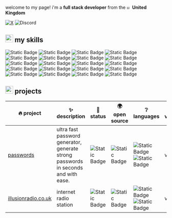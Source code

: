 welcome to my page! i'm a **full stack developer** from the <img height="13" alt="uk flag" src="https://cdn-icons-png.flaticon.com/512/197/197374.png"> **United Kingdom**

<div>
  <a href="https://x.com/@zarkyuk"><img alt="X" src="https://img.shields.io/badge/@zarkyuk-1D9BF0?style=flat-square&logo=x&logoColor=ffffff"></a> <img alt="Discord" src="https://img.shields.io/badge/@afugitive1k-5865F2?style=flat-square&logo=discord&logoColor=ffffff">
</div>

## <img height="24" alt="cat nerd" src="https://emojis.slackmojis.com/emojis/images/1643516247/22769/meow_nerd2.png?1643516247"> my skills

<p>
  <img alt="Static Badge" src="https://img.shields.io/badge/vscode-007ACC?style=flat-square&logo=visualstudiocode&logoColor=ffffff">
  <img alt="Static Badge" src="https://img.shields.io/badge/windows-0078D4?style=flat-square&logo=windows&logoColor=ffffff">
  <img alt="Static Badge" src="https://img.shields.io/badge/typescript-3178C6?style=flat-square&logo=typescript&logoColor=ffffff">
  <img alt="Static Badge" src="https://img.shields.io/badge/css-1572B6?style=flat-square&logo=css3&logoColor=ffffff">
  <img alt="Static Badge" src="https://img.shields.io/badge/tailwind-06B6D4?style=flat-square&logo=tailwindcss&logoColor=ffffff">
  <img alt="Static Badge" src="https://img.shields.io/badge/react-61DAFB?style=flat-square&logo=react&logoColor=000000">
  <img alt="Static Badge" src="https://img.shields.io/badge/insomnia-4000BF?style=flat-square&logo=insomnia&logoColor=ffffff">
  <img alt="Static Badge" src="https://img.shields.io/badge/arc-FCBFBD?style=flat-square&logo=arc&logoColor=000000">
  <img alt="Static Badge" src="https://img.shields.io/badge/npm-CB3837?style=flat-square&logo=npm&logoColor=ffffff">
  <img alt="Static Badge" src="https://img.shields.io/badge/adobe-DA1F26?style=flat-square&logo=adobe&logoColor=ffffff">
  <img alt="Static Badge" src="https://img.shields.io/badge/html-E34F26?style=flat-square&logo=html5&logoColor=ffffff">
  <img alt="Static Badge" src="https://img.shields.io/badge/git-F05032?style=flat-square&logo=git&logoColor=ffffff">
  <img alt="Static Badge" src="https://img.shields.io/badge/figma-F24E1E?style=flat-square&logo=figma&logoColor=ffffff">
  <img alt="Static Badge" src="https://img.shields.io/badge/cloudflare-F38020?style=flat-square&logo=cloudflare&logoColor=ffffff">
  <img alt="Static Badge" src="https://img.shields.io/badge/javascript-F7DF1E?style=flat-square&logo=javascript&logoColor=000000">
  <img alt="Static Badge" src="https://img.shields.io/badge/node.js-339933?style=flat-square&logo=node.js&logoColor=ffffff">
  <img alt="Static Badge" src="https://img.shields.io/badge/github-181717?style=flat-square&logo=github&logoColor=ffffff">
  <img alt="Static Badge" src="https://img.shields.io/badge/next.js-000000?style=flat-square&logo=next.js&logoColor=ffffff">
  <img alt="Static Badge" src="https://img.shields.io/badge/vercel-000000?style=flat-square&logo=vercel&logoColor=ffffff">
  <img alt="Static Badge" src="https://img.shields.io/badge/macos-000000?style=flat-square&logo=apple&logoColor=ffffff">
</p>

## <img height="24" alt="cat nerd" src="https://emojis.slackmojis.com/emojis/images/1643515023/10521/meow_code.gif?1643515023"> projects

| 🔥 project | ✨ description | 🚦 status | 🌍 open source | ❔ languages | 🌿 version |
| - | - | - | - | - | - |
| [passwords](https://passwords.zarky.uk) | ultra fast password generator, generate strong passwords in seconds and with ease. | <img alt="Static Badge" src="https://img.shields.io/badge/%20operational-green?style=flat-square"> | <img alt="Static Badge" src="https://img.shields.io/badge/closed%20source-red?style=flat-square"> | <img alt="Static Badge" src="https://img.shields.io/badge/typescript-3178C6?style=flat-square&logo=typescript&logoColor=ffffff">   <img alt="Static Badge" src="https://img.shields.io/badge/css-1572B6?style=flat-square&logo=css3&logoColor=ffffff"> | v0.1.2 |
| [illusionradio.co.uk](https://illusionradio.co.uk) | internet radio station | <img alt="Static Badge" src="https://img.shields.io/badge/discontinued-red?style=flat-square"> | <img alt="Static Badge" src="https://img.shields.io/badge/closed%20source-red?style=flat-square"> | <img alt="Static Badge" src="https://img.shields.io/badge/typescript-3178C6?style=flat-square&logo=typescript&logoColor=ffffff">   <img alt="Static Badge" src="https://img.shields.io/badge/css-1572B6?style=flat-square&logo=css3&logoColor=ffffff">  | v1.0.0 |
